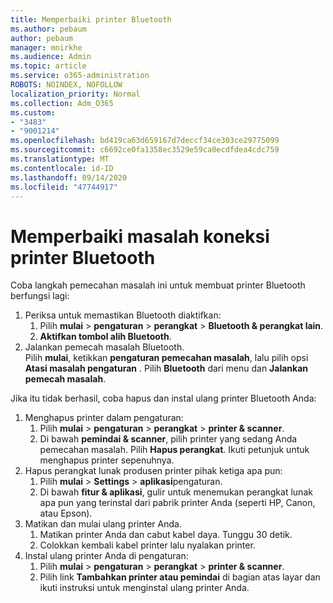 ```yaml
---
title: Memperbaiki printer Bluetooth
ms.author: pebaum
author: pebaum
manager: mnirkhe
ms.audience: Admin
ms.topic: article
ms.service: o365-administration
ROBOTS: NOINDEX, NOFOLLOW
localization_priority: Normal
ms.collection: Adm_O365
ms.custom:
- "3483"
- "9001214"
ms.openlocfilehash: bd419ca63d659167d7deccf34ce303ce29775099
ms.sourcegitcommit: c6692ce0fa1358ec3529e59ca0ecdfdea4cdc759
ms.translationtype: MT
ms.contentlocale: id-ID
ms.lasthandoff: 09/14/2020
ms.locfileid: "47744917"
---
```

# <a name="fix-bluetooth-printer-connection-issues"></a>Memperbaiki masalah koneksi printer Bluetooth

Coba langkah pemecahan masalah ini untuk membuat printer Bluetooth berfungsi lagi:


1. Periksa untuk memastikan Bluetooth diaktifkan:
    1. Pilih **mulai**  >  **pengaturan**  >  **perangkat**  >  **Bluetooth & perangkat lain**.
    2. **Aktifkan tombol alih Bluetooth**.
2. Jalankan pemecah masalah Bluetooth. <br>
    Pilih **mulai**, ketikkan **pengaturan pemecahan masalah**, lalu pilih opsi **Atasi masalah pengaturan** . Pilih **Bluetooth** dari menu dan **Jalankan pemecah masalah**.

Jika itu tidak berhasil, coba hapus dan instal ulang printer Bluetooth Anda:

1. Menghapus printer dalam pengaturan:
    1. Pilih **mulai**  >  **pengaturan**  >  **perangkat**  >  **printer & scanner**.
    2. Di bawah **pemindai & scanner**, pilih printer yang sedang Anda pemecahan masalah. Pilih **Hapus perangkat**. Ikuti petunjuk untuk menghapus printer sepenuhnya.
2. Hapus perangkat lunak produsen printer pihak ketiga apa pun:
    1. Pilih **mulai**  >  **Settings**  >  **aplikasi**pengaturan.
    2. Di bawah **fitur & aplikasi**, gulir untuk menemukan perangkat lunak apa pun yang terinstal dari pabrik printer Anda (seperti HP, Canon, atau Epson).
3. Matikan dan mulai ulang printer Anda.
   1. Matikan printer Anda dan cabut kabel daya. Tunggu 30 detik. 
   2. Colokkan kembali kabel printer lalu nyalakan printer.
4. Instal ulang printer Anda di pengaturan:
    1. Pilih **mulai**  >  **pengaturan**  >  **perangkat**  >  **printer & scanner**.
    2. Pilih link **Tambahkan printer atau pemindai** di bagian atas layar dan ikuti instruksi untuk menginstal ulang printer Anda.
